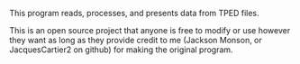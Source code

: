 This program reads, processes, and presents data from TPED files. 

This is an open source project that anyone is free to modify or use however they want as long as they provide credit to me (Jackson Monson, or JacquesCartier2 on github) for making the original program.
